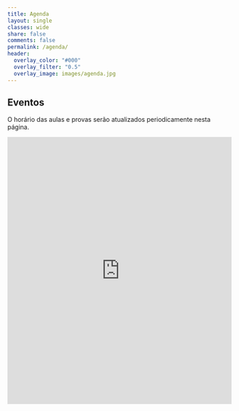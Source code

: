 ```yaml
---
title: Agenda
layout: single
classes: wide
share: false
comments: false
permalink: /agenda/
header: 
  overlay_color: "#000"
  overlay_filter: "0.5"
  overlay_image: images/agenda.jpg
---
```


## Eventos

O horário das aulas e provas serão atualizados periodicamente nesta página.


<iframe src="https://calendar.google.com/calendar/embed?height=600&amp;wkst=1&amp;bgcolor=%23A79B8E&amp;ctz=America%2FSao_Paulo&amp;src=bzdlcnAxbnU2cnY0dG03bGNybHJtOGE4MG9AZ3JvdXAuY2FsZW5kYXIuZ29vZ2xlLmNvbQ&amp;color=%234285F4&amp;showTitle=1&amp;showCalendars=0&amp;showTabs=1&amp;showDate=1&amp;title" style="border:solid 0px #777" width="100%" height="600" frameborder="0" scrolling="no"></iframe>



